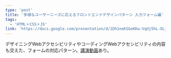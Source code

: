 ```yaml
---
type: 'post'
title: '多様なユーザーニーズに応えるフロントエンドデザインパターン 入力フォーム編'
tags:
  - 'HTML＋CSS＋JS'
link: 'https://docs.google.com/presentation/d/1Dh1neKSGeKKw-VqUj5hL-OLjklCN68yDEqUvAHxL-4w/edit?usp=sharing'
---
```

デザイニングWebアクセシビリティやコーディングWebアクセシビリティの内容も交えた、フォームの対応パターン。[講演動画](https://youtu.be/zv462pbTfiU?t=1h32m27s)あり。